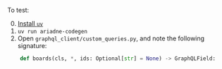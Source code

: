 To test:

0. [Install `uv`](https://docs.astral.sh/uv/getting-started/installation/)
1. `uv run ariadne-codegen`
2. Open `graphql_client/custom_queries.py`, and note the following signature:
```python
    def boards(cls, *, ids: Optional[str] = None) -> GraphQLField:
```
